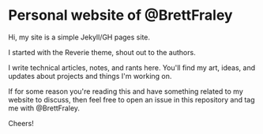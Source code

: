 # Personal website of @BrettFraley

Hi, my site is a simple Jekyll/GH pages site.

I started with the Reverie theme, shout out to the authors.

I write technical articles, notes, and rants here. You'll find my art,
ideas, and updates about projects and things I'm working on.

If for some reason you're reading this and have something
related to my website to discuss, then feel free to open
an issue in this repository and tag me with @BrettFraley.

Cheers!
